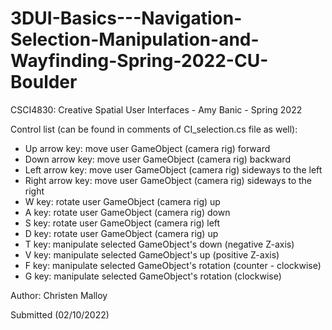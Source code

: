 # 3DUI-Basics---Navigation-Selection-Manipulation-and-Wayfinding-Spring-2022-CU-Boulder
CSCI4830: Creative Spatial User Interfaces - Amy Banic - Spring 2022

Control list (can be found in comments of CI_selection.cs file as well):

- Up arrow key: move user GameObject (camera rig) forward
- Down arrow key: move user GameObject (camera rig) backward
- Left arrow key: move user GameObject (camera rig) sideways to the left
- Right arrow key: move user GameObject (camera rig) sideways to the right
- W key: rotate user GameObject (camera rig) up
- A key: rotate user GameObject (camera rig) down
- S key: rotate user GameObject (camera rig) left
- D key: rotate user GameObject (camera rig) up
- T key: manipulate selected GameObject's down (negative Z-axis)
- V key: manipulate selected GameObject's up (positive Z-axis)
- F key: manipulate selected GameObject's rotation (counter - clockwise)
- G key: manipulate selected GameObject's rotation (clockwise)

Author: Christen Malloy 

Submitted (02/10/2022)

